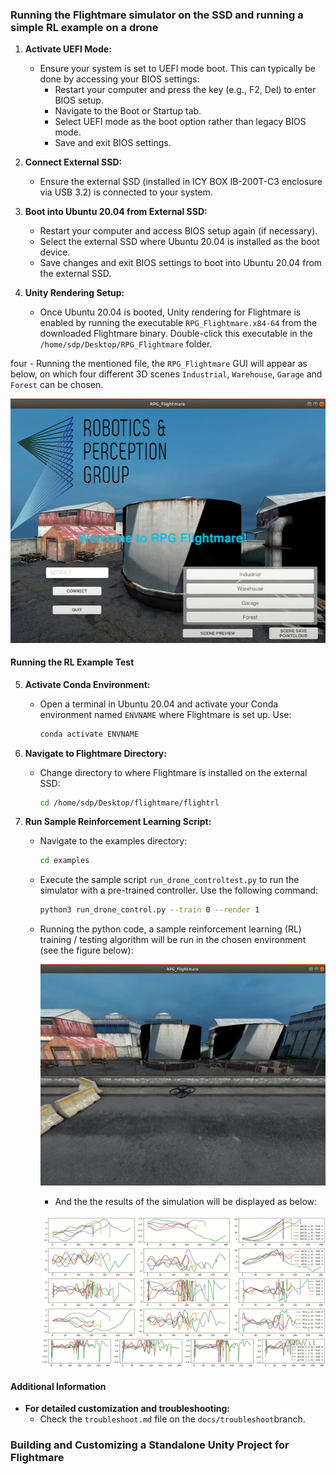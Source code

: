### Running the Flightmare simulator on the SSD and running a simple RL example on a drone


1. **Activate UEFI Mode:**
   - Ensure your system is set to UEFI mode boot. This can typically be done by accessing your BIOS settings:
     - Restart your computer and press the key (e.g., F2, Del) to enter BIOS setup.
     - Navigate to the Boot or Startup tab.
     - Select UEFI mode as the boot option rather than legacy BIOS mode.
     - Save and exit BIOS settings.

2. **Connect External SSD:**
   - Ensure the external SSD (installed in ICY BOX IB-200T-C3 enclosure via USB 3.2) is connected to your system.

3. **Boot into Ubuntu 20.04 from External SSD:**
   - Restart your computer and access BIOS setup again (if necessary).
   - Select the external SSD where Ubuntu 20.04 is installed as the boot device.
   - Save changes and exit BIOS settings to boot into Ubuntu 20.04 from the external SSD.

4. **Unity Rendering Setup:**
   - Once Ubuntu 20.04 is booted, Unity rendering for Flightmare is enabled by running the executable `RPG_Flightmare.x84-64` from the downloaded Flightmare binary. Double-click this executable in the `/home/sdp/Desktop/RPG_Flightmare` folder.

four   - Running the mentioned file, the `RPG_Flightmare` GUI will appear as below, on which four different 3D scenes `Industrial`, `Warehouse`, `Garage` and `Forest` can be chosen.
   
   ![RPG_Flightmare_GUI](images/flightmare_simulators_primary_GUI.png) 

#### Running the RL Example Test

5. **Activate Conda Environment:**
   - Open a terminal in Ubuntu 20.04 and activate your Conda environment named `ENVNAME` where Flightmare is set up. Use:

     ```bash
     conda activate ENVNAME
     ```

6. **Navigate to Flightmare Directory:**
   - Change directory to where Flightmare is installed on the external SSD:

     ```bash
     cd /home/sdp/Desktop/flightmare/flightrl
     ```

7. **Run Sample Reinforcement Learning Script:**
   - Navigate to the examples directory:

     ```bash
     cd examples
     ```

   - Execute the sample script `run_drone_controltest.py` to run the simulator with a pre-trained controller. Use the following command:

     ```bash
     python3 run_drone_control.py --train 0 --render 1
     ```
    - Running the python code, a sample reinforcement learning (RL) training / testing algorithm will be run in the chosen environment (see the figure below):

       ![RL_simulation](images/RL_simple_example.png) 


      - And the the results of the simulation will be displayed as below: 


       ![RL_results](images/RL_results.png) 


#### Additional Information

- **For detailed customization and troubleshooting:**
  - Check the `troubleshoot.md` file on the `docs/troubleshoot`branch.



### Building and Customizing a Standalone Unity Project for Flightmare



